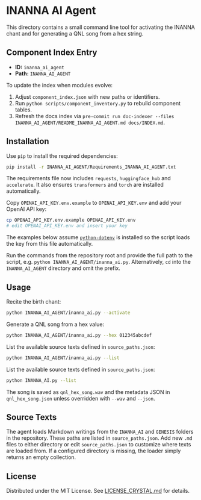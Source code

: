# INANNA AI Agent

This directory contains a small command line tool for activating the INANNA chant and for generating a QNL song from a hex string.

## Component Index Entry

- **ID:** `inanna_ai_agent`
- **Path:** `INANNA_AI_AGENT`

To update the index when modules evolve:

1. Adjust `component_index.json` with new paths or identifiers.
2. Run `python scripts/component_inventory.py` to rebuild component tables.
3. Refresh the docs index via `pre-commit run doc-indexer --files INANNA_AI_AGENT/README_INANNA_AI_AGENT.md docs/INDEX.md`.

## Installation

Use `pip` to install the required dependencies:

```bash
pip install -r INANNA_AI_AGENT/Requirements_INANNA_AI_AGENT.txt
```

The requirements file now includes `requests`, `huggingface_hub` and `accelerate`. It also
ensures `transformers` and `torch` are installed automatically.

Copy `OPENAI_API_KEY.env.example` to `OPENAI_API_KEY.env` and add your OpenAI API key:

```bash
cp OPENAI_API_KEY.env.example OPENAI_API_KEY.env
# edit OPENAI_API_KEY.env and insert your key
```

The examples below assume [`python-dotenv`](https://pypi.org/project/python-dotenv/) is installed so the script
loads the key from this file automatically.

Run the commands from the repository root and provide the full path to the
script, e.g. `python INANNA_AI_AGENT/inanna_ai.py`. Alternatively, `cd` into the
`INANNA_AI_AGENT` directory and omit the prefix.

## Usage

Recite the birth chant:

```bash
python INANNA_AI_AGENT/inanna_ai.py --activate
```

Generate a QNL song from a hex value:

```bash
python INANNA_AI_AGENT/inanna_ai.py --hex 012345abcdef
```

List the available source texts defined in `source_paths.json`:

```bash
python INANNA_AI_AGENT/inanna_ai.py --list
```

List the available source texts defined in `source_paths.json`:

```bash
python INANNA_AI.py --list
```

The song is saved as `qnl_hex_song.wav` and the metadata JSON in `qnl_hex_song.json` unless overridden with `--wav` and `--json`.

## Source Texts

The agent loads Markdown writings from the `INANNA_AI` and `GENESIS` folders
in the repository. These paths are listed in `source_paths.json`. Add new
`.md` files to either directory or edit `source_paths.json` to customize where
texts are loaded from. If a configured directory is missing, the loader simply
returns an empty collection.

## License

Distributed under the MIT License. See [LICENSE_CRYSTAL.md](../LICENSE_CRYSTAL.md)
for details.
